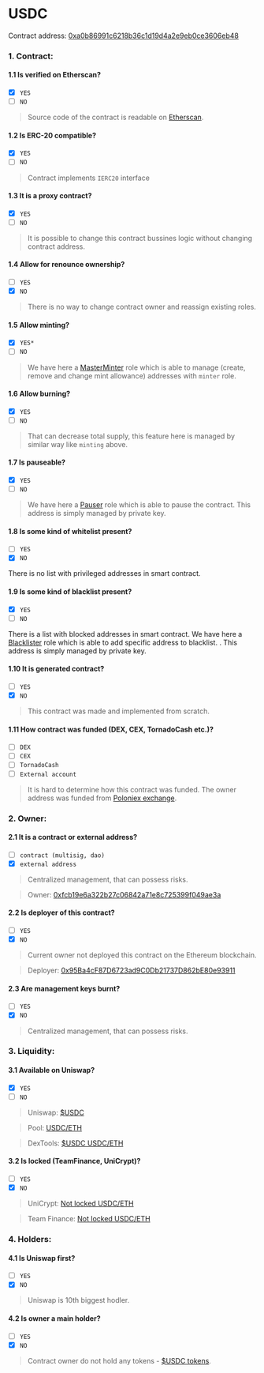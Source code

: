 USDC
===

Contract address: [0xa0b86991c6218b36c1d19d4a2e9eb0ce3606eb48](https://etherscan.io/address/0xa0b86991c6218b36c1d19d4a2e9eb0ce3606eb48)

### 1. Contract:

#### 1.1 Is verified on Etherscan?
  * [x] `YES`
  * [ ] `NO`

> Source code of the contract is readable on [Etherscan](https://etherscan.io/address/0xa0b86991c6218b36c1d19d4a2e9eb0ce3606eb48#code).

#### 1.2 Is ERC-20 compatible?
  * [x] `YES`
  * [ ] `NO`

> Contract implements `IERC20` interface

#### 1.3 It is a proxy contract?
  * [X] `YES`
  * [ ] `NO`
 
> It is possible to change this contract bussines logic without changing contract address.
  
#### 1.4 Allow for renounce ownership?
  * [ ] `YES`
  * [x] `NO`

> There is no way to change contract owner and reassign existing roles.
 
#### 1.5 Allow minting?
  * [x] `YES*`
  * [ ] `NO`

> We have here a [MasterMinter](https://etherscan.io/address/0xe982615d461dd5cd06575bbea87624fda4e3de17) role which is able to manage (create, remove and change mint allowance) addresses with `minter` role.

#### 1.6 Allow burning?
  * [x] `YES`
  * [ ] `NO`

> That can decrease total supply, this feature here is managed by similar way like `minting` above.

#### 1.7 Is pauseable?
  * [x] `YES`
  * [ ] `NO`

> We have here a [Pauser](https://etherscan.io/address/0xf0d160dec1749afaf5a831668093b1431f7c8527) role which is able to pause the contract. This address is simply managed by private key.

#### 1.8 Is some kind of whitelist present?
  * [ ] `YES`
  * [x] `NO`

There is no list with privileged addresses in smart contract.

#### 1.9 Is some kind of blacklist present?
  * [x] `YES`
  * [ ] `NO`

There is a list with blocked addresses in smart contract. We have here a [Blacklister](https://etherscan.io/address/0x5db0115f3b72d19cea34dd697cf412ff86dc7e1b) role which is able to add specific address to blacklist. . This address is simply managed by private key.

#### 1.10 It is generated contract?
  * [ ] `YES`
  * [x] `NO`

> This contract was made and implemented from scratch.
 
#### 1.11 How contract was funded (DEX, CEX, TornadoCash etc.)?
  * [ ] `DEX`
  * [ ] `CEX`
  * [ ] `TornadoCash`
  * [ ] `External account`

> It is hard to determine how this contract was funded. The owner address was funded from [Poloniex exchange](https://etherscan.io/tx/0xe0aba39d3b47c9328c72d71308092ca24c84414bac0187e97c2e758fbee95e6b).

### 2. Owner:

#### 2.1 It is a contract or external address?
  * [ ] `contract (multisig, dao)`
  * [x] `external address`

> Centralized management, that can possess risks.

> Owner: [0xfcb19e6a322b27c06842a71e8c725399f049ae3a](https://etherscan.io/address/0xfcb19e6a322b27c06842a71e8c725399f049ae3a)

#### 2.2 Is deployer of this contract?
  * [ ] `YES`
  * [x] `NO`

> Current owner not deployed this contract on the Ethereum blockchain.

> Deployer: [0x95Ba4cF87D6723ad9C0Db21737D862bE80e93911](https://etherscan.io/address/0x95Ba4cF87D6723ad9C0Db21737D862bE80e93911)

#### 2.3 Are management keys burnt?
  * [ ] `YES`
  * [x] `NO`

> Centralized management, that can possess risks.

### 3. Liquidity:

#### 3.1 Available on Uniswap?
  * [x] `YES`
  * [ ] `NO`

> Uniswap: [$USDC](https://info.uniswap.org/token/0xa0b86991c6218b36c1d19d4a2e9eb0ce3606eb48)

> Pool: [USDC/ETH](https://info.uniswap.org/pair/0xb4e16d0168e52d35cacd2c6185b44281ec28c9dc)

> DexTools: [$USDC USDC/ETH](https://www.dextools.io/app/uniswap/pair-explorer/0xb4e16d0168e52d35cacd2c6185b44281ec28c9dc)

#### 3.2 Is locked (TeamFinance, UniCrypt)?
  * [ ] `YES`
  * [x] `NO`

> UniCrypt: [Not locked USDC/ETH](https://unicrypt.network/amm/uni/pair/0xb4e16d0168e52d35cacd2c6185b44281ec28c9dc)

> Team Finance: [Not locked USDC/ETH](https://team.finance/view-coin/0xb4e16d0168e52d35cacd2c6185b44281ec28c9dc)

### 4. Holders:

#### 4.1 Is Uniswap first?
  * [ ] `YES`
  * [x] `NO`

> Uniswap is 10th biggest hodler.

#### 4.2 Is owner a main holder?
  * [ ] `YES`
  * [x] `NO`

> Contract owner do not hold any tokens - [$USDC tokens](https://etherscan.io/token/0xa0b86991c6218b36c1d19d4a2e9eb0ce3606eb48?a=0x95Ba4cF87D6723ad9C0Db21737D862bE80e93911).
